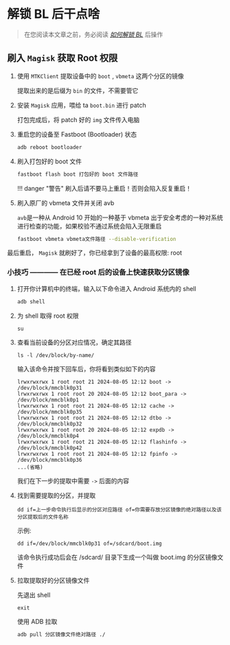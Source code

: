 # 解锁 BL 后干点啥

> 在您阅读本文章之前，务必阅读 [*如何解锁 BL*](./unlock_bl.md) 后操作

## 刷入 `Magisk` 获取 Root 权限

1. 使用 `MTKClient` 提取设备中的 `boot` , `vbmeta` 这两个分区的镜像

    提取出来的是后缀为 `bin` 的文件，不需要管它

2. 安装 `Magisk` 应用，喂给 ta `boot.bin` 进行 patch

    打包完成后，将 patch 好的 `img` 文件传入电脑

3. 重启您的设备至 Fastboot (Bootloader) 状态

   ```zsh
   adb reboot bootloader
   ```

4. 刷入打包好的 boot 文件

    ```zsh
    fastboot flash boot 打包好的 boot 文件路径
    ```

    !!! danger "警告"
        刷入后请不要马上重启！否则会陷入反复重启！

5. 刷入原厂的 vbmeta 文件并关闭 avb

    `avb`是一种从 Android 10 开始的一种基于 vbmeta 出于安全考虑的一种对系统进行检查的功能，如果校验不通过系统会陷入无限重启

    ```zsh
    fastboot vbmeta vbmeta文件路径 --disable-verification
    ```

最后重启， `Magisk` 就刷好了，你已经拿到了设备的最高权限: root

### 小技巧 ———— 在已经 root 后的设备上快速获取分区镜像

1. 打开你计算机中的终端，输入以下命令进入 Android 系统内的 shell

    ```zsh
    adb shell
    ```

2. 为 shell 取得 root 权限

    ```shell
    su
    ```

3. 查看当前设备的分区对应情况，确定其路径

    ```shell
    ls -l /dev/block/by-name/
    ```

    输入该命令并按下回车后，你将看到类似如下的内容

    ```shell
    lrwxrwxrwx 1 root root 21 2024-08-05 12:12 boot -> /dev/block/mmcblk0p31
    lrwxrwxrwx 1 root root 20 2024-08-05 12:12 boot_para -> /dev/block/mmcblk0p1
    lrwxrwxrwx 1 root root 21 2024-08-05 12:12 cache -> /dev/block/mmcblk0p35
    lrwxrwxrwx 1 root root 21 2024-08-05 12:12 dtbo -> /dev/block/mmcblk0p32
    lrwxrwxrwx 1 root root 20 2024-08-05 12:12 expdb -> /dev/block/mmcblk0p4
    lrwxrwxrwx 1 root root 21 2024-08-05 12:12 flashinfo -> /dev/block/mmcblk0p42
    lrwxrwxrwx 1 root root 21 2024-08-05 12:12 fpinfo -> /dev/block/mmcblk0p36
    ...(省略)
    ```

    我们在下一步的提取中需要 `->` 后面的内容

4. 找到需要提取的分区，并提取

    ```shell
    dd if=上一步命令执行后显示的分区对应路径 of=你需要存放分区镜像的绝对路径以及该分区提取后的文件名称
    ```

    示例:

    ```shell
    dd if=/dev/block/mmcblk0p31 of=/sdcard/boot.img
    ```

    该命令执行成功后会在 /sdcard/ 目录下生成一个叫做 boot.img 的分区镜像文件

5. 拉取提取好的分区镜像文件

    先退出 shell

    ```shell
    exit
    ```

    使用 ADB 拉取

    ```zsh
    adb pull 分区镜像文件绝对路径 ./
    ```
